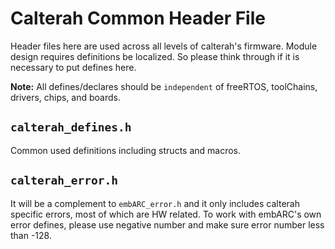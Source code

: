 # Calterah Common Header File

Header files here are used across all levels of calterah's firmware. Module design requires definitions be localized. So please think through if it is necessary to put defines here.

**Note:** All defines/declares should be ``independent`` of freeRTOS, toolChains, drivers, chips, and boards.

## ``calterah_defines.h``

Common used definitions including structs and macros.


## ``calterah_error.h``

It will be a complement to ``embARC_error.h`` and it only includes calterah specific errors, most of which are HW related. To work with embARC's own error defines, please use negative number and make sure error number less than -128.
